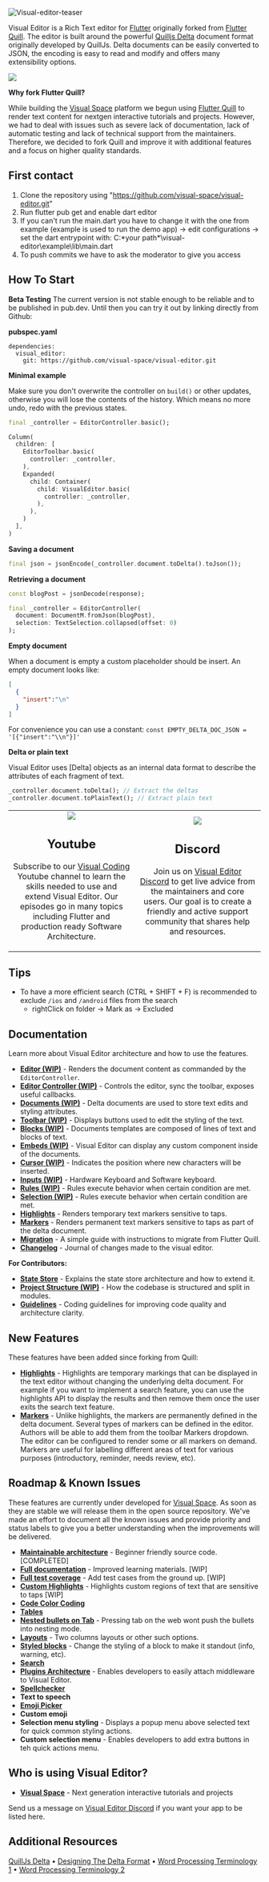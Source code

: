 ![Visual-editor-teaser](https://github.com/visual-space/visual-editor/blob/develop/example/assets/github/visual-editor-teaser.jpg)

Visual Editor is a Rich Text editor for [Flutter] originally forked from [Flutter Quill]. The editor is built around the powerful [Quilljs Delta] document format originally developed by QuillJs. Delta documents can be easily converted to JSON, the encoding is easy to read and modify and offers many extensibility options.

<img src="https://github.com/visual-space/visual-editor/blob/develop/example/assets/github/visual-editor-demo.gif"/>

**Why fork Flutter Quill?**

While building the [Visual Space] platform we begun using [Flutter Quill] to render text content for nextgen interactive tutorials and projects. However, we had to deal with issues such as severe lack of documentation, lack of automatic testing and lack of technical support from the maintainers. Therefore, we decided to fork Quill and improve it with additional features and a focus on higher quality standards.

## First contact

1. Clone the repository using "https://github.com/visual-space/visual-editor.git"
2. Run flutter pub get and enable dart editor 
3. If you can't run the main.dart you have to change it with the one from example (example is used to run the demo app)
   -> edit configurations -> set the dart entrypoint with: C:\*your path*\visual-editor\example\lib\main.dart   
4. To push commits we have to ask the moderator to give you access

## How To Start

**Beta Testing**
The current version is not stable enough to be reliable and to be published in pub.dev. Until then you can try it out by linking directly from Github:

**pubspec.yaml**

```
dependencies:
  visual_editor:
    git: https://github.com/visual-space/visual-editor.git
```

**Minimal example**

Make sure you don't overwrite the controller on `build()` or other updates, otherwise you will lose the contents of the history. Which means no more undo, redo with the previous states.
```dart
final _controller = EditorController.basic();
```

```dart
Column(
  children: [
    EditorToolbar.basic(
      controller: _controller,
    ),
    Expanded(
      child: Container(
        child: VisualEditor.basic(
          controller: _controller,
        ),
      ),
    )
  ],
)
```

**Saving a document**
```dart
final json = jsonEncode(_controller.document.toDelta().toJson());
```

**Retrieving a document**
```dart
const blogPost = jsonDecode(response);

final _controller = EditorController(
  document: DocumentM.fromJson(blogPost),
  selection: TextSelection.collapsed(offset: 0)
);
```

**Empty document**

When a document is empty a custom placeholder should be insert. An empty document looks like:
```json
[
  {
    "insert":"\n"
  }
] 
```
 
For convenience you can use a constant: `const EMPTY_DELTA_DOC_JSON = '[{"insert":"\\n"}]'`

**Delta or plain text**

Visual Editor uses [Delta] objects as an internal data format to describe the attributes of each fragment of text.

```dart
_controller.document.toDelta(); // Extract the deltas
_controller.document.toPlainText(); // Extract plain text
```

<table cellspacing="0" cellpadding="0" border="0" style="border: 0px; border-collapse:collapse; marin: 60px 0 60px 0">
    <tr style="border: 0px;">
        <td width="50%" style="text-align: center; border: 0px;">
            <a href="https://www.youtube.com/channel/UC2-5lfNbbErIds0Iuai8yfA" target="_blank" rel="Subscribe to Youtube">
                <img src="https://github.com/visual-space/visual-editor/blob/develop/example/assets/github/youtube.jpg"/>
            </a>
            <h2>Youtube</h2>
            <p>Subscribe to our <a href="https://www.youtube.com/channel/UC2-5lfNbbErIds0Iuai8yfA" target="_blank" rel="Subscribe to Youtube">Visual Coding</a> Youtube channel to learn the skills needed to use and extend Visual Editor. Our episodes go in many topics including Flutter and production ready Software Architecture.</p>
        </td>
        <td width="50%" style="text-align: center; border: 0px;">
            <a href="https://discord.gg/XpGygmXde4" target="_blank" rel="Join on Discord">
                <img src="https://github.com/visual-space/visual-editor/blob/develop/example/assets/github/discord.jpg"/>
            </a>
            <h2>Discord</h2>
            <p>Join us on <a href="https://discord.gg/XpGygmXde4" target="_blank" rel="Join on Discord">Visual Editor Discord</a> to get live advice from the maintainers and core users. Our goal is to create a friendly and active support community that shares help and resources.</p>
        </td>
    </tr>
</table>

## Tips

* To have a more efficient search (CTRL + SHIFT + F) is recommended to exclude `/ios` and `/android` files from the search
   - rightClick on folder -> Mark as -> Excluded

## Documentation
Learn more about Visual Editor architecture and how to use the features.

- **[Editor (WIP)](https://github.com/visual-space/visual-editor/blob/develop/lib/editor/editor.md)** - Renders the document content as commanded by the `EditorController`.
- **[Editor Controller (WIP)](https://github.com/visual-space/visual-editor/blob/develop/lib/controller/editor-controller.md)** - Controls the editor, sync the toolbar, exposes useful callbacks.
- **[Documents (WIP)](https://github.com/visual-space/visual-editor/blob/develop/lib/documents/documents.md)** - Delta documents are used to store text edits and styling attributes.
- **[Toolbar (WIP)](https://github.com/visual-space/visual-editor/blob/develop/lib/toolbar/toolbar.md)** - Displays buttons used to edit the styling of the text.
- **[Blocks (WIP)](https://github.com/visual-space/visual-editor/blob/develop/lib/blocks/blocks.md)** - Documents templates are composed of lines of text and blocks of text.
- **[Embeds (WIP)](https://github.com/visual-space/visual-editor/blob/develop/lib/embeds/embeds.md)** - Visual Editor can display any custom component inside of the documents.
- **[Cursor (WIP)](https://github.com/visual-space/visual-editor/blob/develop/lib/cursor/cursor.md)** - Indicates the position where new characters will be inserted.
- **[Inputs (WIP)](https://github.com/visual-space/visual-editor/blob/develop/lib/inputs/inputs.md)** - Hardware Keyboard and Software keyboard.
- **[Rules (WIP)](https://github.com/visual-space/visual-editor/blob/develop/lib/rules/rules.md)** - Rules execute behavior when certain condition are met.
- **[Selection (WIP)](https://github.com/visual-space/visual-editor/blob/develop/lib/selection/selection.md)** - Rules execute behavior when certain condition are met.
- **[Highlights](https://github.com/visual-space/visual-editor/blob/develop/lib/highlights/highlights.md)** - Renders temporary text markers sensitive to taps.
- **[Markers](https://github.com/visual-space/visual-editor/blob/develop/lib/markers/markers.md)** - Renders permanent text markers sensitive to taps as part of the delta document.
- **[Migration](https://github.com/visual-space/visual-editor/blob/develop/MIGRATING.md)** - A simple guide with instructions to migrate from Flutter Quill.
- **[Changelog](https://github.com/visual-space/visual-editor/blob/develop/CHANGELOG.md)** - Journal of changes made to the visual editor.
  
**For Contributors:**

- **[State Store](https://github.com/visual-space/visual-editor/blob/develop/lib/shared/state-store.md)** - Explains the state store architecture and how to extend it.
- **[Project Structure (WIP)](https://github.com/visual-space/visual-editor/blob/develop/lib/shared/project-structure.md)** - How the codebase is structured and split in modules.
- **[Guidelines](https://github.com/visual-space/visual-editor/blob/develop/GUIDELINES.md)** - Coding guidelines for improving code quality and architecture clarity.

## New Features
These features have been added since forking from Quill:

- **[Highlights](https://github.com/visual-space/visual-editor/blob/develop/lib/highlights/highlights.md)** - Highlights are temporary markings that can be displayed in the text editor without changing the underlying delta document. For example if you want to implement a search feature, you can use the highlights API to display the results and then remove them once the user exits the search text feature.
- **[Markers](https://github.com/visual-space/visual-editor/blob/develop/lib/markers/markers.md)** - Unlike highlights, the markers are permanently defined in the delta document. Several types of markers can be defined in the editor. Authors will be able to add them from the toolbar Markers dropdown. The editor can be configured to render some or all markers on demand. Markers are useful for labelling different areas of text for various purposes (introductory, reminder, needs review, etc).  

## Roadmap & Known Issues
These features are currently under developed for [Visual Space]. As soon as they are stable we will release them in the open source repository. We've made an effort to document all the known issues and provide priority and status labels to give you a better understanding when the improvements will be delivered.

- **[Maintainable architecture](https://github.com/visual-space/visual-editor/issues/1)** - Beginner friendly source code. [COMPLETED]
- **[Full documentation](https://github.com/visual-space/visual-editor/issues/2)** - Improved learning materials. [WIP]
- **[Full test coverage](https://github.com/visual-space/visual-editor/issues/3)** - Add test cases from the ground up. [WIP]
- **[Custom Highlights](https://github.com/visual-space/visual-editor/issues/4)** - Highlights custom regions of text that are sensitive to taps [WIP]
- **[Code Color Coding](https://github.com/visual-space/visual-editor/issues/18)**
- **[Tables](https://github.com/visual-space/visual-editor/issues/28)**
- **[Nested bullets on Tab](https://github.com/visual-space/visual-editor/issues/31)** - Pressing tab on the web wont push the bullets into nesting mode.
- **[Layouts](https://github.com/visual-space/visual-editor/issues/41)** - Two columns layouts or other such options.
- **[Styled blocks](https://github.com/visual-space/visual-editor/issues/40)** - Change the styling of a block to make it standout (info, warning, etc).
- **[Search](https://github.com/visual-space/visual-editor/issues/37)**
- **[Plugins Architecture](https://github.com/visual-space/visual-editor/issues/36)** - Enables developers to easily attach middleware to Visual Editor.
- **[Spellchecker](https://github.com/visual-space/visual-editor/issues/35)** 
- **Text to speech** 
- **[Emoji Picker](https://github.com/visual-space/visual-editor/issues/39)** 
- **Custom emoji**
- **Selection menu styling** - Displays a popup menu above selected text for quick common styling actions.
- **Custom selection menu** - Enables developers to add extra buttons in teh quick actions menu.

## Who is using Visual Editor?

- **[Visual Space]** - Next generation interactive tutorials and projects

Send us a message on [Visual Editor Discord] if you want your app to be listed here.

## Additional Resources
[QuillJs Delta](https://github.com/quilljs/delta) •
[Designing The Delta Format](https://quilljs.com/guides/designing-the-delta-format) • 
[Word Processing Terminology 1](http://w.sunybroome.edu/basic-computer-skills/functions/word_processing/2wp_terminology.html) • 
[Word Processing Terminology 2](https://www.computerhope.com/jargon/word-processor.htm)

[Quill]: https://quilljs.com/docs/formats
[Quilljs Delta]: https://github.com/quilljs/delta
[Flutter]: https://github.com/flutter/flutter
[Flutter Quill]: https://github.com/singerdmx/flutter-quill
[Visual Coding]: https://www.youtube.com/channel/UC2-5lfNbbErIds0Iuai8yfA
[Visual Editor Discord]: https://discord.gg/XpGygmXde4
[Visual Space]: https://visualspace.app